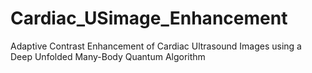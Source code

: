 # Cardiac_USimage_Enhancement
Adaptive Contrast Enhancement of Cardiac Ultrasound Images using a Deep Unfolded Many-Body Quantum Algorithm
